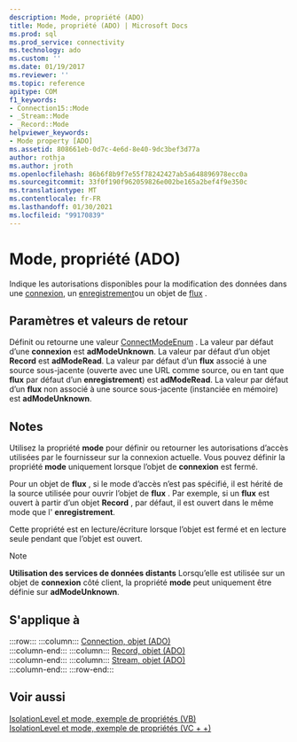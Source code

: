 ```yaml
---
description: Mode, propriété (ADO)
title: Mode, propriété (ADO) | Microsoft Docs
ms.prod: sql
ms.prod_service: connectivity
ms.technology: ado
ms.custom: ''
ms.date: 01/19/2017
ms.reviewer: ''
ms.topic: reference
apitype: COM
f1_keywords:
- Connection15::Mode
- _Stream::Mode
- _Record::Mode
helpviewer_keywords:
- Mode property [ADO]
ms.assetid: 808661eb-0d7c-4e6d-8e40-9dc3bef3d77a
author: rothja
ms.author: jroth
ms.openlocfilehash: 86b6f8b9f7e55f78242427ab5a648896978ecc0a
ms.sourcegitcommit: 33f0f190f962059826e002be165a2bef4f9e350c
ms.translationtype: MT
ms.contentlocale: fr-FR
ms.lasthandoff: 01/30/2021
ms.locfileid: "99170839"
---
```

# <a name="mode-property-ado"></a>Mode, propriété (ADO)
Indique les autorisations disponibles pour la modification des données dans une [connexion](./connection-object-ado.md), un [enregistrement](./record-object-ado.md)ou un objet de [flux](./stream-object-ado.md) .  
  
## <a name="settings-and-return-values"></a>Paramètres et valeurs de retour  
 Définit ou retourne une valeur [ConnectModeEnum](./connectmodeenum.md) . La valeur par défaut d’une **connexion** est **adModeUnknown**. La valeur par défaut d’un objet **Record** est **adModeRead**. La valeur par défaut d’un **flux** associé à une source sous-jacente (ouverte avec une URL comme source, ou en tant que **flux** par défaut d’un **enregistrement**) est **adModeRead**. La valeur par défaut d’un **flux** non associé à une source sous-jacente (instanciée en mémoire) est **adModeUnknown**.  
  
## <a name="remarks"></a>Notes  
 Utilisez la propriété **mode** pour définir ou retourner les autorisations d’accès utilisées par le fournisseur sur la connexion actuelle. Vous pouvez définir la propriété **mode** uniquement lorsque l’objet de **connexion** est fermé.  
  
 Pour un objet de **flux** , si le mode d’accès n’est pas spécifié, il est hérité de la source utilisée pour ouvrir l’objet de **flux** . Par exemple, si un **flux** est ouvert à partir d’un objet **Record** , par défaut, il est ouvert dans le même mode que l' **enregistrement**.  
  
 Cette propriété est en lecture/écriture lorsque l’objet est fermé et en lecture seule pendant que l’objet est ouvert.  
  
> [!NOTE]
>  **Utilisation des services de données distants** Lorsqu’elle est utilisée sur un objet de **connexion** côté client, la propriété **mode** peut uniquement être définie sur **adModeUnknown**.  
  
## <a name="applies-to"></a>S'applique à  

:::row:::
    :::column:::
        [Connection, objet (ADO)](./connection-object-ado.md)  
    :::column-end:::
    :::column:::
        [Record, objet (ADO)](./record-object-ado.md)  
    :::column-end:::
    :::column:::
        [Stream, objet (ADO)](./stream-object-ado.md)  
    :::column-end:::
:::row-end:::

## <a name="see-also"></a>Voir aussi  
 [IsolationLevel et mode, exemple de propriétés (VB)](./isolationlevel-and-mode-properties-example-vb.md)   
 [IsolationLevel et mode, exemple de propriétés (VC + +)](./isolationlevel-and-mode-properties-example-vc.md)